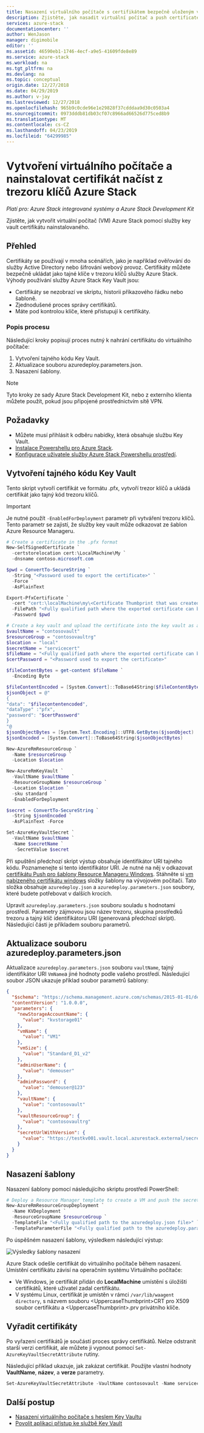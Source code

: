 ```yaml
---
title: Nasazení virtuálního počítače s certifikátem bezpečně uloženým ve službě Azure Stack | Dokumentace Microsoftu
description: Zjistěte, jak nasadit virtuální počítač a push certificate problém napravit pomocí služby key vault ve službě Azure Stack
services: azure-stack
documentationcenter: ''
author: WenJason
manager: digimobile
editor: ''
ms.assetid: 46590eb1-1746-4ecf-a9e5-41609fde8e89
ms.service: azure-stack
ms.workload: na
ms.tgt_pltfrm: na
ms.devlang: na
ms.topic: conceptual
origin.date: 12/27/2018
ms.date: 04/29/2019
ms.author: v-jay
ms.lastreviewed: 12/27/2018
ms.openlocfilehash: 965b9c0cde96e1e29828f37cdddaa9d30c0503a4
ms.sourcegitcommit: 0973dddb81db03cf07c8966ad66526d775ced8b9
ms.translationtype: MT
ms.contentlocale: cs-CZ
ms.lasthandoff: 04/23/2019
ms.locfileid: "64299985"
---
```

# <a name="create-a-virtual-machine-and-install-a-certificate-retrieved-from-an-azure-stack-key-vault"></a>Vytvoření virtuálního počítače a nainstalovat certifikát načíst z trezoru klíčů Azure Stack

*Platí pro: Azure Stack integrované systémy a Azure Stack Development Kit*

Zjistěte, jak vytvořit virtuální počítač (VM) Azure Stack pomocí služby key vault certifikátu nainstalovaného.

## <a name="overview"></a>Přehled

Certifikáty se používají v mnoha scénářích, jako je například ověřování do služby Active Directory nebo šifrování webový provoz. Certifikáty můžete bezpečně ukládat jako tajné klíče v trezoru klíčů služby Azure Stack. Výhody používání služby Azure Stack Key Vault jsou:

* Certifikáty se nezobrazí ve skriptu, historii příkazového řádku nebo šabloně.
* Zjednodušené proces správy certifikátů.
* Máte pod kontrolou klíče, které přistupují k certifikáty.

### <a name="process-description"></a>Popis procesu

Následující kroky popisují proces nutný k nahrání certifikátu do virtuálního počítače:

1. Vytvoření tajného kódu Key Vault.
2. Aktualizace souboru azuredeploy.parameters.json.
3. Nasazení šablony.

> [!NOTE]
> Tyto kroky ze sady Azure Stack Development Kit, nebo z externího klienta můžete použít, pokud jsou připojené prostřednictvím sítě VPN.

## <a name="prerequisites"></a>Požadavky

* Můžete musí přihlásit k odběru nabídky, která obsahuje službu Key Vault.
* [Instalace Powershellu pro Azure Stack](../operator/azure-stack-powershell-install.md).
* [Konfigurace uživatele služby Azure Stack Powershellu prostředí](azure-stack-powershell-configure-user.md).

## <a name="create-a-key-vault-secret"></a>Vytvoření tajného kódu Key Vault

Tento skript vytvoří certifikát ve formátu .pfx, vytvoří trezor klíčů a ukládá certifikát jako tajný kód trezoru klíčů.

> [!IMPORTANT]
> Je nutné použít `-EnabledForDeployment` parametr při vytváření trezoru klíčů. Tento parametr se zajistí, že služby key vault může odkazovat ze šablon Azure Resource Manageru.

```powershell
# Create a certificate in the .pfx format
New-SelfSignedCertificate `
  -certstorelocation cert:\LocalMachine\My `
  -dnsname contoso.microsoft.com

$pwd = ConvertTo-SecureString `
  -String "<Password used to export the certificate>" `
  -Force `
  -AsPlainText

Export-PfxCertificate `
  -cert "cert:\localMachine\my\<Certificate Thumbprint that was created in the previous step>" `
  -FilePath "<Fully qualified path where the exported certificate can be stored>" `
  -Password $pwd

# Create a key vault and upload the certificate into the key vault as a secret
$vaultName = "contosovault"
$resourceGroup = "contosovaultrg"
$location = "local"
$secretName = "servicecert"
$fileName = "<Fully qualified path where the exported certificate can be stored>"
$certPassword = "<Password used to export the certificate>"

$fileContentBytes = get-content $fileName `
  -Encoding Byte

$fileContentEncoded = [System.Convert]::ToBase64String($fileContentBytes)
$jsonObject = @"
{
"data": "$filecontentencoded",
"dataType" :"pfx",
"password": "$certPassword"
}
"@
$jsonObjectBytes = [System.Text.Encoding]::UTF8.GetBytes($jsonObject)
$jsonEncoded = [System.Convert]::ToBase64String($jsonObjectBytes)

New-AzureRmResourceGroup `
  -Name $resourceGroup `
  -Location $location

New-AzureRmKeyVault `
  -VaultName $vaultName `
  -ResourceGroupName $resourceGroup `
  -Location $location `
  -sku standard `
  -EnabledForDeployment

$secret = ConvertTo-SecureString `
  -String $jsonEncoded `
  -AsPlainText -Force

Set-AzureKeyVaultSecret `
  -VaultName $vaultName `
  -Name $secretName `
   -SecretValue $secret
```

Při spuštění předchozí skript výstup obsahuje identifikátor URI tajného kódu. Poznamenejte si tento identifikátor URI. Je nutné na něj v odkazovat [certifikátu Push pro šablony Resource Manageru Windows](https://github.com/Azure/AzureStack-QuickStart-Templates/tree/master/201-vm-windows-pushcertificate). Stáhněte si [vm nabízeného certifikátu windows](https://github.com/Azure/AzureStack-QuickStart-Templates/tree/master/201-vm-windows-pushcertificate) složky šablony na vývojovém počítači. Tato složka obsahuje `azuredeploy.json` a `azuredeploy.parameters.json` soubory, které budete potřebovat v dalších krocích.

Upravit `azuredeploy.parameters.json` souboru souladu s hodnotami prostředí. Parametry zájmovou jsou název trezoru, skupina prostředků trezoru a tajný klíč identifikátoru URI (generovaná předchozí skript). Následující části je příkladem souboru parametrů.

## <a name="update-the-azuredeployparametersjson-file"></a>Aktualizace souboru azuredeploy.parameters.json

Aktualizace `azuredeploy.parameters.json` souboru `vaultName`, tajný identifikátor URI `VmName`a jiné hodnoty podle vašeho prostředí. Následující soubor JSON ukazuje příklad soubor parametrů šablony:

```json
{
  "$schema": "https://schema.management.azure.com/schemas/2015-01-01/deploymentParameters.json#",
  "contentVersion": "1.0.0.0",
  "parameters": {
    "newStorageAccountName": {
      "value": "kvstorage01"
    },
    "vmName": {
      "value": "VM1"
    },
    "vmSize": {
      "value": "Standard_D1_v2"
    },
    "adminUserName": {
      "value": "demouser"
    },
    "adminPassword": {
      "value": "demouser@123"
    },
    "vaultName": {
      "value": "contosovault"
    },
    "vaultResourceGroup": {
      "value": "contosovaultrg"
    },
    "secretUrlWithVersion": {
      "value": "https://testkv001.vault.local.azurestack.external/secrets/testcert002/82afeeb84f4442329ce06593502e7840"
    }
  }
}
```

## <a name="deploy-the-template"></a>Nasazení šablony

Nasazení šablony pomocí následujícího skriptu prostředí PowerShell:

```powershell
# Deploy a Resource Manager template to create a VM and push the secret onto it
New-AzureRmResourceGroupDeployment `
  -Name KVDeployment `
  -ResourceGroupName $resourceGroup `
  -TemplateFile "<Fully qualified path to the azuredeploy.json file>" `
  -TemplateParameterFile "<Fully qualified path to the azuredeploy.parameters.json file>"
```

Po úspěšném nasazení šablony, výsledkem následující výstup:

![Výsledky šablony nasazení](media/azure-stack-key-vault-push-secret-into-vm/deployment-output.png)

Azure Stack odešle certifikát do virtuálního počítače během nasazení. Umístění certifikátu závisí na operačním systému Virtuálního počítače:

* Ve Windows, je certifikát přidán do **LocalMachine** umístění s úložišti certifikátů, které uživatel zadal certifikátu.
* V systému Linux, certifikát je umístěn v rámci `/var/lib/waagent directory`, s názvem souboru &lt;UppercaseThumbprint&gt;CRT pro X509 soubor certifikátu a &lt;UppercaseThumbprint&gt;.prv privátního klíče.

## <a name="retire-certificates"></a>Vyřadit certifikáty

Po vyřazení certifikátů je součástí proces správy certifikátů. Nelze odstranit starší verzi certifikát, ale můžete ji vypnout pomocí `Set-AzureKeyVaultSecretAttribute` rutiny.

Následující příklad ukazuje, jak zakázat certifikát. Použijte vlastní hodnoty **VaultName**, **název**, a **verze** parametry.

```powershell
Set-AzureKeyVaultSecretAttribute -VaultName contosovault -Name servicecert -Version e3391a126b65414f93f6f9806743a1f7 -Enable 0
```

## <a name="next-steps"></a>Další postup

* [Nasazení virtuálního počítače s heslem Key Vaultu](azure-stack-key-vault-deploy-vm-with-secret.md)
* [Povolit aplikaci přístup ke službě Key Vault](azure-stack-key-vault-sample-app.md)
